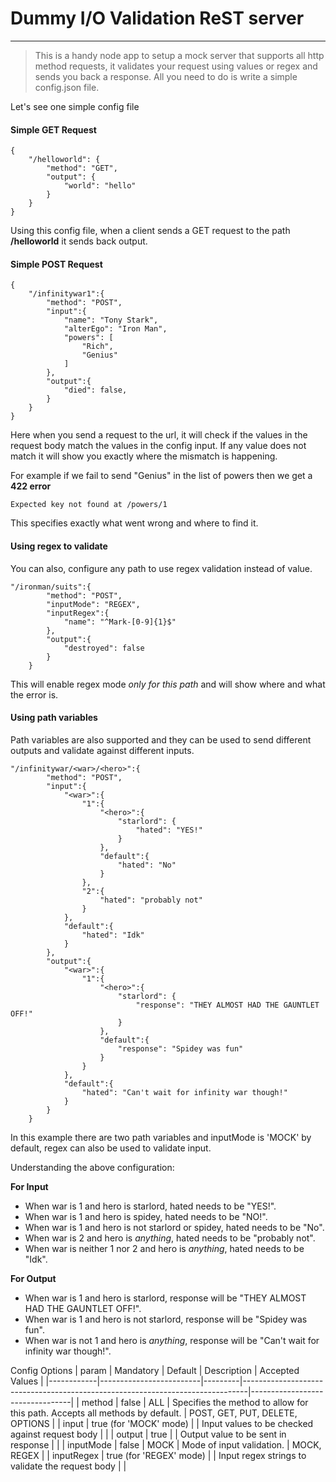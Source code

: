 
# Dummy I/O Validation ReST server
---
> This is a handy node app to setup a mock server that supports all http method requests, it validates your request using values or regex and sends you back a response. All you need to do is write a simple config.json file.

Let's see one simple config file
#### Simple GET Request
```
{
    "/helloworld": {
        "method": "GET",
        "output": {
            "world": "hello"
        }
    }
}
```
Using this config file, when a client sends a GET request to the path **/helloworld** it sends back output.

#### Simple POST Request 
```
{
    "/infinitywar1":{
        "method": "POST",
        "input":{
            "name": "Tony Stark",
            "alterEgo": "Iron Man",
            "powers": [
                "Rich",
                "Genius"
            ]
        },
        "output":{
            "died": false, 
        }
    }
}
```
Here when you send a request to the url, it will check if the values in the request body match the values in the config input. If any value does not match it will show you exactly where the mismatch is happening. 

For example if we fail to send "Genius" in the list of powers then we get a **422 error**  
```
Expected key not found at /powers/1 
```
This specifies exactly what went wrong and where to find it. 

#### Using regex to validate 

You can also, configure any path to use regex validation instead of value.

```
"/ironman/suits":{
        "method": "POST",
        "inputMode": "REGEX",
        "inputRegex":{
            "name": "^Mark-[0-9]{1}$"
        },
        "output":{
            "destroyed": false
        }
    }
```
This will enable regex mode *only for this path* and will show where and what the error is.

#### Using path variables

Path variables are also supported and they can be used to send different outputs and validate against different inputs. 

```
"/infinitywar/<war>/<hero>":{
        "method": "POST",
        "input":{
            "<war>":{
                "1":{
                    "<hero>":{
                        "starlord": {
                            "hated": "YES!"
                        }
                    },
                    "default":{
                        "hated": "No"
                    }
                },
                "2":{
                    "hated": "probably not"
                }
            },
            "default":{
                "hated": "Idk"
            }
        },
        "output":{
            "<war>":{
                "1":{
                    "<hero>":{
                        "starlord": {
                            "response": "THEY ALMOST HAD THE GAUNTLET OFF!"
                        }
                    },
                    "default":{
                        "response": "Spidey was fun"
                    }
                }
            },
            "default":{
                "hated": "Can't wait for infinity war though!"
            }
        }
    }
```
In this example there are two path variables and inputMode is 'MOCK' by default, regex can also be used to validate input. 

 Understanding the above configuration: 

**For Input**

* When war is 1 and hero is starlord, hated needs to be "YES!". 
* When war is 1 and hero is spidey, hated needs to be "NO!".
* When war is 1 and hero is not starlord or spidey, hated needs to be "No".
* When war is 2 and hero is *anything*, hated needs to be "probably not".
* When war is neither 1 nor 2 and hero is *anything*, hated needs to be "Idk".

**For Output**

* When war is 1 and hero is starlord, response will be "THEY ALMOST HAD THE GAUNTLET OFF!". 
* When war is 1 and hero is not starlord, response will be "Spidey was fun".
* When war is not 1 and hero is *anything*, response will be "Can't wait for infinity war though!".
 

Config Options
| param      | Mandatory               | Default | Description                                                                   | Accepted Values                 |
|------------|-------------------------|---------|-------------------------------------------------------------------------------|---------------------------------|
| method     | false                   | ALL     | Specifies the method to allow for this path. Accepts all methods by default.  | POST, GET, PUT, DELETE, OPTIONS |
| input      | true  (for 'MOCK' mode) |         | Input values to be checked against request body                               |                                 |
| output     | true                    |         | Output value to be sent in response                                           |                                 |
| inputMode  | false                   | MOCK    | Mode of input validation.                                                     | MOCK, REGEX                     |
| inputRegex | true (for 'REGEX' mode) |         | Input regex strings to validate the request body                              |                                 |